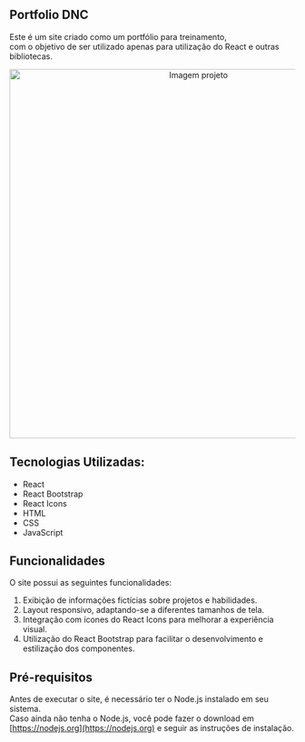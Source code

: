 ## Portfolio DNC

Este é um site criado como um portfólio para treinamento, <br>
com o objetivo de ser utilizado apenas para utilização do React e outras bibliotecas.

<p align="center">
  <img a="" src="https://github.com/rodrigo-falcao/portfolio_dnc/assets/125101340/c6da1f6e-7333-459b-a4ec-62f75f577d22" alt="Imagem projeto" style="width: 650px;">
</p>

## Tecnologias Utilizadas:

- React
- React Bootstrap
- React Icons
- HTML
- CSS
- JavaScript

## Funcionalidades

O site possui as seguintes funcionalidades:

1. Exibição de informações fictícias sobre projetos e habilidades.
2. Layout responsivo, adaptando-se a diferentes tamanhos de tela. 
3. Integração com ícones do React Icons para melhorar a experiência visual.
4. Utilização do React Bootstrap para facilitar o desenvolvimento e estilização dos componentes.

## Pré-requisitos

Antes de executar o site, é necessário ter o Node.js instalado em seu sistema. <br>
Caso ainda não tenha o Node.js, você pode fazer o download em [https://nodejs.org](https://nodejs.org) e seguir as instruções de instalação.
